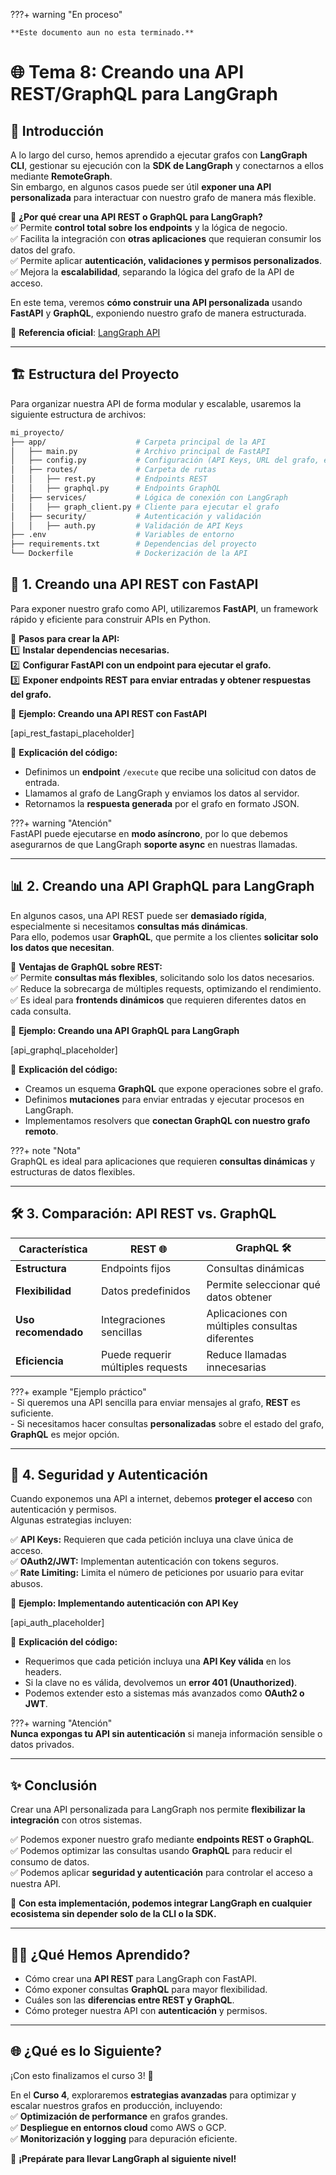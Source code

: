 ???+ warning "En proceso"

    **Este documento aun no esta terminado.**


# 🌐 Tema 8: Creando una API REST/GraphQL para LangGraph  

## 🌟 Introducción  

A lo largo del curso, hemos aprendido a ejecutar grafos con **LangGraph CLI**, gestionar su ejecución con la **SDK de LangGraph** y conectarnos a ellos mediante **RemoteGraph**.  
Sin embargo, en algunos casos puede ser útil **exponer una API personalizada** para interactuar con nuestro grafo de manera más flexible.  

📌 **¿Por qué crear una API REST o GraphQL para LangGraph?**  
✅ Permite **control total sobre los endpoints** y la lógica de negocio.  
✅ Facilita la integración con **otras aplicaciones** que requieran consumir los datos del grafo.  
✅ Permite aplicar **autenticación, validaciones y permisos personalizados**.  
✅ Mejora la **escalabilidad**, separando la lógica del grafo de la API de acceso.  

En este tema, veremos **cómo construir una API personalizada** usando **FastAPI** y **GraphQL**, exponiendo nuestro grafo de manera estructurada.  

🔗 **Referencia oficial**: [LangGraph API](https://langchain-ai.github.io/langgraph/how-tos/deploy-self-hosted/)  

---

## 🏗️ **Estructura del Proyecto**  

Para organizar nuestra API de forma modular y escalable, usaremos la siguiente estructura de archivos:  

```bash
mi_proyecto/
├── app/                    # Carpeta principal de la API
│   ├── main.py             # Archivo principal de FastAPI
│   ├── config.py           # Configuración (API Keys, URL del grafo, etc.)
│   ├── routes/             # Carpeta de rutas
│   │   ├── rest.py         # Endpoints REST
│   │   ├── graphql.py      # Endpoints GraphQL
│   ├── services/           # Lógica de conexión con LangGraph
│   │   ├── graph_client.py # Cliente para ejecutar el grafo
│   ├── security/           # Autenticación y validación
│   │   ├── auth.py         # Validación de API Keys
├── .env                    # Variables de entorno
├── requirements.txt        # Dependencias del proyecto
└── Dockerfile              # Dockerización de la API
```

## 🚀 1. Creando una API REST con FastAPI  

Para exponer nuestro grafo como API, utilizaremos **FastAPI**, un framework rápido y eficiente para construir APIs en Python.  

📌 **Pasos para crear la API:**  
1️⃣ **Instalar dependencias necesarias.**  
2️⃣ **Configurar FastAPI con un endpoint para ejecutar el grafo.**  
3️⃣ **Exponer endpoints REST para enviar entradas y obtener respuestas del grafo.**  



📌 **Ejemplo: Creando una API REST con FastAPI**  

[api_rest_fastapi_placeholder]  

🔹 **Explicación del código:**  
- Definimos un **endpoint** `/execute` que recibe una solicitud con datos de entrada.  
- Llamamos al grafo de LangGraph y enviamos los datos al servidor.  
- Retornamos la **respuesta generada** por el grafo en formato JSON.  

???+ warning "Atención"  
    FastAPI puede ejecutarse en **modo asíncrono**, por lo que debemos asegurarnos de que LangGraph **soporte async** en nuestras llamadas.  

---

## 📊 2. Creando una API GraphQL para LangGraph  

En algunos casos, una API REST puede ser **demasiado rígida**, especialmente si necesitamos **consultas más dinámicas**.  
Para ello, podemos usar **GraphQL**, que permite a los clientes **solicitar solo los datos que necesitan**.  

📌 **Ventajas de GraphQL sobre REST:**  
✅ Permite **consultas más flexibles**, solicitando solo los datos necesarios.  
✅ Reduce la sobrecarga de múltiples requests, optimizando el rendimiento.  
✅ Es ideal para **frontends dinámicos** que requieren diferentes datos en cada consulta.  

📌 **Ejemplo: Creando una API GraphQL para LangGraph**  

[api_graphql_placeholder]  

🔹 **Explicación del código:**  
- Creamos un esquema **GraphQL** que expone operaciones sobre el grafo.  
- Definimos **mutaciones** para enviar entradas y ejecutar procesos en LangGraph.  
- Implementamos resolvers que **conectan GraphQL con nuestro grafo remoto**.  

???+ note "Nota"  
    GraphQL es ideal para aplicaciones que requieren **consultas dinámicas** y estructuras de datos flexibles.  

---

## 🛠️ 3. Comparación: API REST vs. GraphQL  

| **Característica**  | **REST** 🌐 | **GraphQL** 🛠️ |
|---------------------|------------|----------------|
| **Estructura**     | Endpoints fijos | Consultas dinámicas |
| **Flexibilidad**   | Datos predefinidos | Permite seleccionar qué datos obtener |
| **Uso recomendado** | Integraciones sencillas | Aplicaciones con múltiples consultas diferentes |
| **Eficiencia**     | Puede requerir múltiples requests | Reduce llamadas innecesarias |

???+ example "Ejemplo práctico"  
    - Si queremos una API sencilla para enviar mensajes al grafo, **REST** es suficiente.  
    - Si necesitamos hacer consultas **personalizadas** sobre el estado del grafo, **GraphQL** es mejor opción.  

---

## 🔐 4. Seguridad y Autenticación  

Cuando exponemos una API a internet, debemos **proteger el acceso** con autenticación y permisos.  
Algunas estrategias incluyen:  

✅ **API Keys:** Requieren que cada petición incluya una clave única de acceso.  
✅ **OAuth2/JWT:** Implementan autenticación con tokens seguros.  
✅ **Rate Limiting:** Limita el número de peticiones por usuario para evitar abusos.  

📌 **Ejemplo: Implementando autenticación con API Key**  

[api_auth_placeholder]  

🔹 **Explicación del código:**  
- Requerimos que cada petición incluya una **API Key válida** en los headers.  
- Si la clave no es válida, devolvemos un **error 401 (Unauthorized)**.  
- Podemos extender esto a sistemas más avanzados como **OAuth2 o JWT**.  

???+ warning "Atención"  
    **Nunca expongas tu API sin autenticación** si maneja información sensible o datos privados.  

---

## ✨ **Conclusión**  

Crear una API personalizada para LangGraph nos permite **flexibilizar la integración** con otros sistemas.  

✅ Podemos exponer nuestro grafo mediante **endpoints REST o GraphQL**.  
✅ Podemos optimizar las consultas usando **GraphQL** para reducir el consumo de datos.  
✅ Podemos aplicar **seguridad y autenticación** para controlar el acceso a nuestra API.  

🚀 **Con esta implementación, podemos integrar LangGraph en cualquier ecosistema sin depender solo de la CLI o la SDK.**  

---

## 🧑‍🏫 **¿Qué Hemos Aprendido?**  

- Cómo crear una **API REST** para LangGraph con FastAPI.  
- Cómo exponer consultas **GraphQL** para mayor flexibilidad.  
- Cuáles son las **diferencias entre REST y GraphQL**.  
- Cómo proteger nuestra API con **autenticación** y permisos.  

---

## 🌐 **¿Qué es lo Siguiente?**  

¡Con esto finalizamos el curso 3! 🚀  

En el **Curso 4**, exploraremos **estrategias avanzadas** para optimizar y escalar nuestros grafos en producción, incluyendo:  
✅ **Optimización de performance** en grafos grandes.  
✅ **Despliegue en entornos cloud** como AWS o GCP.  
✅ **Monitorización y logging** para depuración eficiente.  

📢 **¡Prepárate para llevar LangGraph al siguiente nivel!**  
